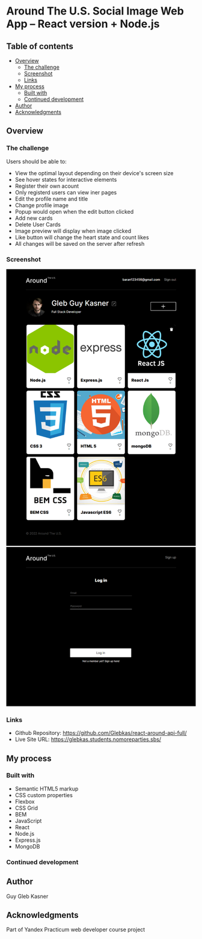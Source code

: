 # Around The U.S. Social Image Web App – React version + Node.js

## Table of contents

- [Overview](#overview)
  - [The challenge](#the-challenge)
  - [Screenshot](#screenshot)
  - [Links](#links)
- [My process](#my-process)
  - [Built with](#built-with)
  - [Continued development](#continued-development)
- [Author](#author)
- [Acknowledgments](#acknowledgments)

## Overview

### The challenge

Users should be able to:

- View the optimal layout depending on their device's screen size
- See hover states for interactive elements
- Register their own acount
- Only registerd users can view iner pages
- Edit the profile name and title
- Change profile image
- Popup would open when the edit button clicked
- Add new cards
- Delete User Cards
- Image preview will display when image clicked
- Like button will change the heart state and count likes
- All changes will be saved on the server after refresh

### Screenshot

![](./screenshot.png)
![](./screenshot-1.png)

### Links

- Github Repository: https://github.com/Glebkas/react-around-api-full/
- Live Site URL: https://glebkas.students.nomoreparties.sbs/

## My process

### Built with

- Semantic HTML5 markup
- CSS custom properties
- Flexbox
- CSS Grid
- BEM
- JavaScript
- React
- Node.js
- Express.js
- MongoDB

### Continued development
 

## Author

Guy Gleb Kasner

## Acknowledgments

Part of Yandex Practicum web developer course project
